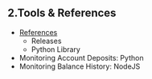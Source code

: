 ## 2.Tools & References

- [References](#releases)
   - Releases
   - Python Library
- Monitoring Account Deposits: Python
- Monitoring Balance History: NodeJS
